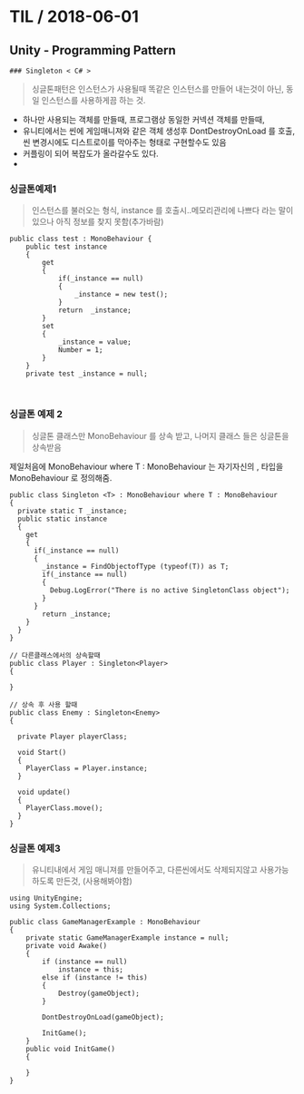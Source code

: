# TIL   / 2018-06-01
  ## Unity - Programming Pattern
    ### Singleton < C# >


> 싱글톤패턴은 인스턴스가 사용될때 똑같은 인스턴스를 만들어 내는것이 아닌, 동일 인스턴스를 사용하게끔 하는 것.

- 하나만 사용되는 객체를 만들때, 프로그램상 동일한 커넥션 객체를 만들때,
- 유니티에서는 씬에 게임매니져와 같은 객체 생성후 DontDestroyOnLoad 를 호출, 씬 변경시에도 디스트로이를 막아주는 형태로 구현할수도 있음
- 커플링이 되어 복잡도가 올라갈수도 있다.
-  

### 싱글톤예제1
> 인스턴스를 불러오는 형식, instance 를 호출시..메모리관리에 나쁘다 라는 말이 있으나 아직 정보를 찾지 못함(추가바람)

```
public class test : MonoBehaviour {
    public test instance
    {
        get
        {
            if(_instance == null)
            {
                _instance = new test();
            }
            return  _instance;
        }
        set
        {
            _instance = value;
            Number = 1;
        }
    }
    private test _instance = null;



```

### 싱글톤 예제 2
> 싱글톤 클래스만 MonoBehaviour 를 상속 받고, 나머지 클래스 들은 싱글톤을 상속받음

제일처음에 MonoBehaviour where T : MonoBehaviour 는 자기자신의 <T>, 타입을 MonoBehaviour 로 정의해줌.



```
public class Singleton <T> : MonoBehaviour where T : MonoBehaviour
{
  private static T _instance;
  public static instance
  {
    get
    {
      if(_instance == null)
      {
        _instance = FindObjectofType (typeof(T)) as T;
        if(_instance == null)
        {
          Debug.LogError("There is no active SingletonClass object");
        }
      }
        return _instance;
    }
  }
}

// 다른클래스에서의 상속할때
public class Player : Singleton<Player>
{

}

// 상속 후 사용 할때
public class Enemy : Singleton<Enemy>
{

  private Player playerClass;

  void Start()
  {
    PlayerClass = Player.instance;
  }

  void update()
  {
    PlayerClass.move();
  }
}

```

### 싱글톤 예제3

> 유니티내에서 게임 매니져를 만들어주고,  다른씬에서도 삭제되지않고 사용가능하도록 만든것, (사용해봐야함)

```
using UnityEngine;
using System.Collections;

public class GameManagerExample : MonoBehaviour
{
    private static GameManagerExample instance = null;
    private void Awake()
    {
        if (instance == null)
            instance = this;
        else if (instance != this)
        {
            Destroy(gameObject);
        }

        DontDestroyOnLoad(gameObject);

        InitGame();
    }
    public void InitGame()
    {

    }
}
```
